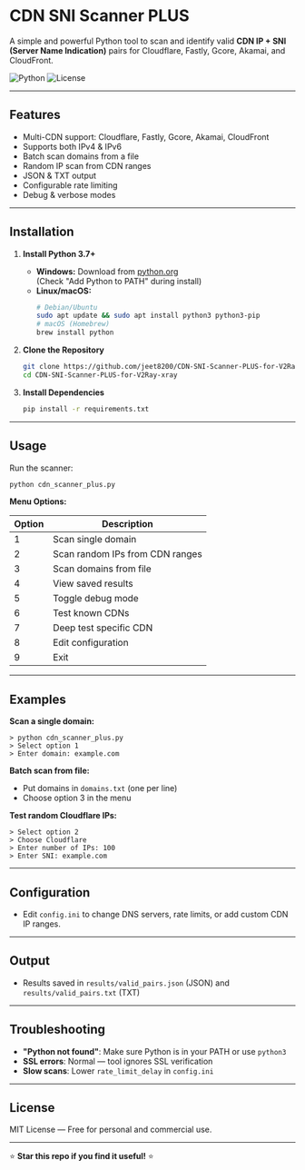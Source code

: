 # CDN SNI Scanner PLUS

A simple and powerful Python tool to scan and identify valid **CDN IP + SNI (Server Name Indication)** pairs for Cloudflare, Fastly, Gcore, Akamai, and CloudFront.

![Python](https://img.shields.io/badge/python-3.7%2B-blue)
![License](https://img.shields.io/badge/license-MIT-green)

---

## Features

- Multi-CDN support: Cloudflare, Fastly, Gcore, Akamai, CloudFront
- Supports both IPv4 & IPv6
- Batch scan domains from a file
- Random IP scan from CDN ranges
- JSON & TXT output
- Configurable rate limiting
- Debug & verbose modes

---

## Installation

1. **Install Python 3.7+**

   - **Windows:** Download from [python.org](https://www.python.org/downloads/)  
     (Check "Add Python to PATH" during install)
   - **Linux/macOS:**
     ```bash
     # Debian/Ubuntu
     sudo apt update && sudo apt install python3 python3-pip
     # macOS (Homebrew)
     brew install python
     ```

2. **Clone the Repository**
    ```bash
    git clone https://github.com/jeet8200/CDN-SNI-Scanner-PLUS-for-V2Ray-xray.git
    cd CDN-SNI-Scanner-PLUS-for-V2Ray-xray
    ```

3. **Install Dependencies**
    ```bash
    pip install -r requirements.txt
    ```

---

## Usage

Run the scanner:
```bash
python cdn_scanner_plus.py
```

**Menu Options:**

| Option | Description                      |
|--------|----------------------------------|
|   1    | Scan single domain               |
|   2    | Scan random IPs from CDN ranges  |
|   3    | Scan domains from file           |
|   4    | View saved results               |
|   5    | Toggle debug mode                |
|   6    | Test known CDNs                  |
|   7    | Deep test specific CDN           |
|   8    | Edit configuration               |
|   9    | Exit                             |

---

## Examples

**Scan a single domain:**
```text
> python cdn_scanner_plus.py
> Select option 1
> Enter domain: example.com
```

**Batch scan from file:**
- Put domains in `domains.txt` (one per line)
- Choose option 3 in the menu

**Test random Cloudflare IPs:**
```text
> Select option 2
> Choose Cloudflare
> Enter number of IPs: 100
> Enter SNI: example.com
```

---

## Configuration

- Edit `config.ini` to change DNS servers, rate limits, or add custom CDN IP ranges.

---

## Output

- Results saved in `results/valid_pairs.json` (JSON) and `results/valid_pairs.txt` (TXT)

---

## Troubleshooting

- **"Python not found"**: Make sure Python is in your PATH or use `python3`
- **SSL errors**: Normal — tool ignores SSL verification
- **Slow scans**: Lower `rate_limit_delay` in `config.ini`

---

## License

MIT License — Free for personal and commercial use.

---

⭐ **Star this repo if you find it useful!** ⭐
